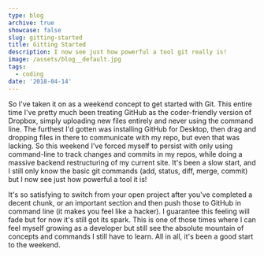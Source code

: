 ```yaml
---
type: blog
archive: true
showcase: false
slug: gitting-started
title: Gitting Started
description: I now see just how powerful a tool git really is!
image: /assets/blog__default.jpg
tags:
  - coding
date: '2018-04-14'
---
```


So I've taken it on as a weekend concept to get started with Git. This entire time I've pretty much been treating GitHub as the coder-friendly version of Dropbox, simply uploading new files entirely and never using the command line. The furthest I'd gotten was installing GitHub for Desktop, then drag and dropping files in there to communicate with my repo, but even that was lacking. So this weekend I've forced myself to persist with only using command-line to track changes and commits in my repos, while doing a massive backend restructuring of my current site. It's been a slow start, and I still only know the basic git commands (add, status, diff, merge, commit) but I now see just how powerful a tool it is!

It's so satisfying to switch from your open project after you've completed a decent chunk, or an important section and then push those to GitHub in command line (it makes you feel like a hacker). I guarantee this feeling will fade but for now it's still got its spark. This is one of those times where I can feel myself growing as a developer but still see the absolute mountain of concepts and commands I still have to learn. All in all, it's been a good start to the weekend.
